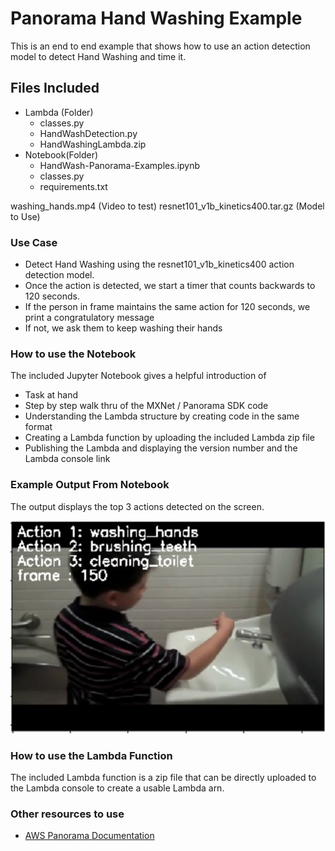 # Panorama Hand Washing Example

This is an end to end example that shows how to use an action detection model to detect Hand Washing and time it.

## Files Included
- Lambda (Folder)
	- classes.py 
	- HandWashDetection.py
	- HandWashingLambda.zip
- Notebook(Folder)
	- HandWash-Panorama-Examples.ipynb
	- classes.py
    - requirements.txt

washing_hands.mp4 (Video to test)
resnet101_v1b_kinetics400.tar.gz (Model to Use)

### Use Case
- Detect Hand Washing using the resnet101_v1b_kinetics400 action detection model. 
- Once the action is detected, we start a timer that counts backwards to 120 seconds. 
- If the person in frame maintains the same action for 120 seconds, we print a congratulatory message
- If not, we ask them to keep washing their hands

### How to use the Notebook
The included Jupyter Notebook gives a helpful introduction of 
- Task at hand 
- Step by step walk thru of the MXNet / Panorama SDK code
- Understanding the Lambda structure by creating code in the same format
- Creating a Lambda function by uploading the included Lambda zip file
- Publishing the Lambda and displaying the version number and the Lambda console link

### Example Output From Notebook

The output displays the top 3 actions detected on the screen. 

![Example Notebook](Example_Image_Notebook.png)


### How to use the Lambda Function

The included Lambda function is a zip file that can be directly uploaded to the Lambda console to create a usable Lambda arn. 

### Other resources to use

- [AWS Panorama Documentation](https://docs.aws.amazon.com/panorama/)
